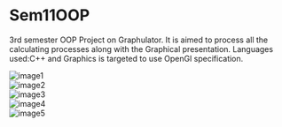 # Sem11OOP
3rd semester OOP Project on Graphulator.
It is aimed to process all the calculating processes along with the Graphical presentation.
Languages used:C++
and Graphics is targeted to use OpenGl specification.

![image1](https://github.com/CRLannister/Sem11OOP/tree/master/GRAPHULATOR_Source/md_res/one.png)\
![image2](https://github.com/CRLannister/Sem11OOP/tree/master/GRAPHULATOR_Source/md_res/two.png)\
![image3](https://github.com/CRLannister/Sem11OOP/tree/master/GRAPHULATOR_Source/md_res/three.png)\
![image4](https://github.com/CRLannister/Sem11OOP/tree/master/GRAPHULATOR_Source/md_res/four.png)\
![image5](https://github.com/CRLannister/Sem11OOP/tree/master/GRAPHULATOR_Source/md_res/five.png)
